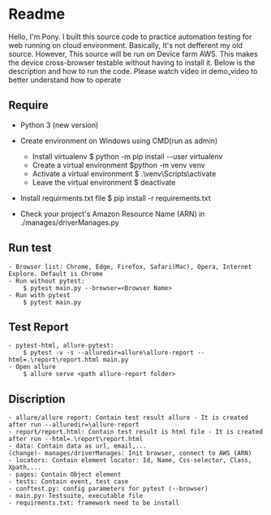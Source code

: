 # Readme
Hello, I'm Pony. I built this source code to practice automation testing for web running on cloud environment. Basically, It's not defferent my old source. However, This source will be run on Device farm AWS. This makes the device cross-browser testable without having to install it. Below is the description and how to run the code. Please watch video in demo_video to better understand how to operate

## Require
 - Python 3 (new version)
 - Create environment on Windows using CMD(run as admin)
    + Install virtualenv
        $ python -m pip install --user virtualenv
    + Create a virtual environment
        $python -m venv venv
    + Activate a virtual environment
        $ .\venv\Scripts\activate
    + Leave the virtual environment
        $ deactivate

 - Install requirments.txt file
    $ pip install -r requirements.txt

 - Check your project's Amazon Resource Name (ARN) in ./manages/driverManages.py

 ## Run test
    - Browser list: Chrome, Edge, Firefox, Safari(Mac), Opera, Internet Explore. Default is Chrome
    - Run without pytest:
        $ pytest main.py --browser=<Browser Name>
    - Run with pytest
        $ pytest main.py

 ## Test Report
    - pytest-html, allure-pytest:
        $ pytest -v -s --alluredir=allure\allure-report --html=.\report\report.html main.py
    - Open allure
        $ allure serve <path allure-report folder>

## Discription
    - allure/allure report: Contain test result allure - It is created after run --alluredir=\allure-report
    - report/report.html: Contain test result is html file - It is created after run --html=.\report\report.html
    - data: Contain data as url, email,...
    (change)- manages/driverManages: Init browser, connect to AWS (ARN)
    - locators: Contain element locator: Id, Name, Css-selector, Class, Xpath,...
    - pages: Contain Object element
    - tests: Contain event, test case
    - conftest.py: config parameters for pytest (--browser)
    - main.py: Testsuite, executable file
    - requirments.txt: framework need to be install